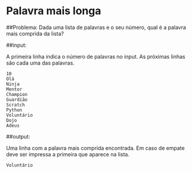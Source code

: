 # Palavra mais longa

##Problema:
Dada uma lista de palavras e o seu número, qual é a palavra mais comprida da lista?

##input:

A primeira linha indica o número de palavras no input.
As próximas linhas são cada uma das palavras.

```
10
Olá
Ninja
Mentor
Champion
Guardião
Scratch
Python
Voluntário
Dojo
Adeus
```

##output:

Uma linha com a palavra mais comprida encontrada. Em caso de empate deve ser impressa a primeira que aparece na lista.
```
Voluntário
```
